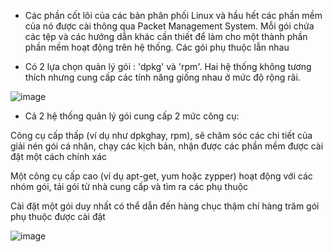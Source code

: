 - Các phần cốt lõi của các bản phân phối Linux và hầu hết các phần mềm của nó được cài thông qua Packet Management System. Mỗi gói chứa các tệp và các hướng dẫn khác cần thiết để làm cho một thành phần phần mềm hoạt động trên hệ thống. Các gói phụ thuộc lẫn nhau

- Có 2 lựa chọn quản lý gói : 'dpkg' và 'rpm'. Hai hệ thống không tương thích nhưng cung cấp các tính năng giống nhau ở mức độ rộng rãi.

![image](https://user-images.githubusercontent.com/95491130/181412365-a546b1fc-b443-4399-9e06-b895688bd961.png)

- Cả 2 hệ thống quản lý gói cung cấp 2 mức công cụ:

Công cụ cấp thấp (ví dụ như dpkghay, rpm), sẽ chăm sóc các chi tiết của giải nén gói cá nhân, chạy các kịch bản, nhận được các phần mềm được cài đặt một cách chính xác

Một công cụ cấp cao (ví dụ apt-get, yum hoặc zypper) hoạt động với các nhóm gói, tải gói từ nhà cung cấp và tìm ra các phụ thuộc

Cài đặt một gói duy nhất có thể dẫn đến hàng chục thậm chí hàng trăm gói phụ thuộc được cài đặt

![image](https://user-images.githubusercontent.com/95491130/181412426-376314f4-265c-43c7-80a7-40d6673480e2.png)
